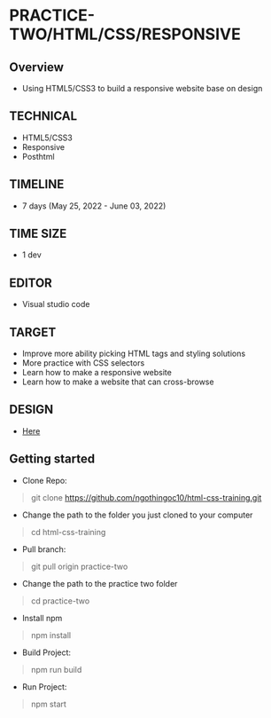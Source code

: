 # PRACTICE-TWO/HTML/CSS/RESPONSIVE
## Overview
* Using HTML5/CSS3 to build a responsive website base on design
## TECHNICAL
* HTML5/CSS3
* Responsive
* Posthtml
## TIMELINE
* 7 days (May 25, 2022 - June 03, 2022) 
## TIME SIZE
* 1 dev
## EDITOR
* Visual studio code
## TARGET
* Improve more ability picking HTML tags and styling solutions
* More practice with CSS selectors
* Learn how to make a responsive website
* Learn how to make a website that can cross-browse

## DESIGN
* [Here](https://www.figma.com/file/TbOEy0cgczhySv0RZP1Mdp/NinjaMail-(Community)?node-id=1%3A189)
## Getting started
* Clone Repo: 
> git clone https://github.com/ngothingoc10/html-css-training.git
* Change the path to the folder you just cloned to your computer
> cd html-css-training
* Pull branch:
> git pull origin practice-two
* Change the path to the practice two folder
> cd practice-two
* Install npm
> npm install
* Build Project:
> npm run build
* Run Project:
> npm start